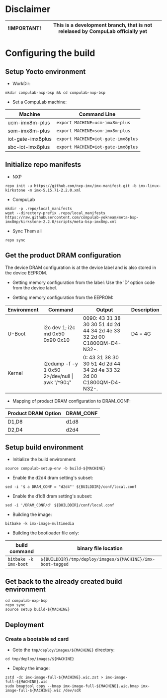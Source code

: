 # Disclaimer

| !IMPORTANT! | This is a development branch, that is not relelased by CompuLab officially yet|
|---|---|

# Configuring the build

## Setup Yocto environment

* WorkDir:
```
mkdir compulab-nxp-bsp && cd compulab-nxp-bsp
```
* Set a CompuLab machine:

| Machine | Command Line |
|---|---|
|ucm-imx8m-plus|```export MACHINE=ucm-imx8m-plus```|
|som-imx8m-plus|```export MACHINE=som-imx8m-plus```|
|iot-gate-imx8plus|```export MACHINE=iot-gate-imx8plus```|
|sbc-iot-imx8plus|```export MACHINE=iot-gate-imx8plus```|

## Initialize repo manifests

* NXP
```
repo init -u https://github.com/nxp-imx/imx-manifest.git -b imx-linux-kirkstone -m imx-5.15.71-2.2.0.xml
```

* CompuLab
```
mkdir -p .repo/local_manifests
wget --directory-prefix .repo/local_manifests https://raw.githubusercontent.com/compulab-yokneam/meta-bsp-imx8mp/kirkstone-2.2.0/scripts/meta-bsp-imx8mp.xml
```

* Sync Them all
```
repo sync
```

## Get the product DRAM configuration

The device DRAM configuration is at the device label and is also stored in the device EEPROM.

* Getting memory configuration from the label:
Use the 'D' option code from the device label.

* Getting memory configuration from the EEPROM:

| Environment | Command | Output | Description |
|---|---|---|---|
| U-Boot| i2c dev 1; i2c md 0x50 0x90 0x10|0090: 43 31 38 30 30 51 4d 2d 44 34 2d 4e 33 32 2d 00    C1800QM-D4-N32-.| D4 = 4G
| Kernel| i2cdump -f -y 1 0x50 2>/dev/null \| awk '/^90:/' |0: 43 31 38 30 30 51 4d 2d 44 34 2d 4e 33 32 2d 00    C1800QM-D4-N32-.| |

* Mapping of product DRAM configuration to DRAM_CONF:

|Product DRAM Option|DRAM_CONF|
|---|---|
|D1,D8|d1d8|
|D2,D4|d2d4|

## Setup build environment

* Initialize the build environment:
```
source compulab-setup-env -b build-${MACHINE}
```

* Enable the d2d4 dram setting's subset:
```
sed -i '$ a DRAM_CONF = "d2d4"' ${BUILDDIR}/conf/local.conf
```

* Enable the d1d8 dram setting's subset:
```
sed -i '/DRAM_CONF/d' ${BUILDDIR}/conf/local.conf
```

* Building the image:
```
bitbake -k imx-image-multimedia
```

* Building the bootloader file only:

| build command | binary file location |
|---|---|
|```bitbake -k imx-boot```|```${BUILDDIR}/tmp/deploy/images/${MACHINE}/imx-boot-tagged```|

## Get back to the already created build environment
```
cd compulab-nxp-bsp
repo sync
source setup build-${MACHINE}
```

## Deployment
### Create a bootable sd card

* Goto the `tmp/deploy/images/${MACHINE}` directory:
```
cd tmp/deploy/images/${MACHINE}
```

* Deploy the image:
```
zstd -dc imx-image-full-${MACHINE}.wic.zst > imx-image-full-${MACHINE}.wic
sudo bmaptool copy --bmap imx-image-full-${MACHINE}.wic.bmap imx-image-full-${MACHINE}.wic /dev/sdX
```
